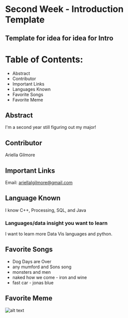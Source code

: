 # Second Week - Introduction Template
## Template for idea for idea for Intro
# Table of Contents:
* Abstract
* Contributor
* Important Links
* Languages Known
* Favorite Songs
* Favorite Meme
## Abstract
I'm a second year still figuring out my major!
## Contributor
Ariella Gilmore
## Important Links
Email: ariellalgilmore@gmail.com
## Language Known
I know C++, Processing, SQL, and Java
### Languages/data insight you want to learn
I want to learn more Data Vis languages and python. 
## Favorite Songs
* Dog Days are Over
* any mumford and Sons song
* monsters and men
* naked how we come - iron and wine
* fast car - jonas blue
## Favorite Meme
![alt text](https://pics.onsizzle.com/rain-drop-drop-top-chihuahua-fell-into-the-sauce-pot-11804716.png "Logo Title Text 1")
